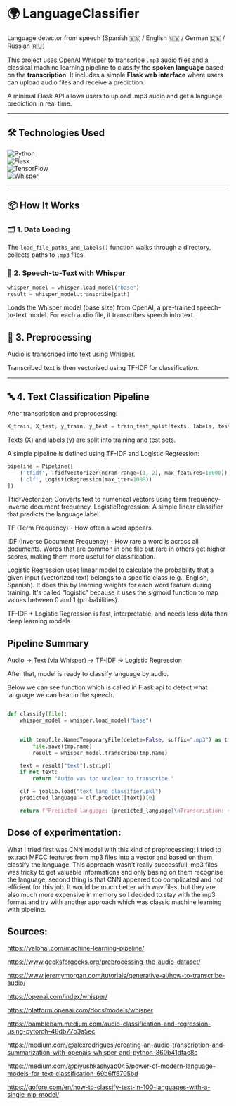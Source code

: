 # 🌍 LanguageClassifier  
Language detector from speech (Spanish 🇪🇸 / English 🇬🇧 / German 🇩🇪 / Russian 🇷🇺)

This project uses [OpenAI Whisper](https://github.com/openai/whisper) to transcribe `.mp3` audio files and a classical machine learning pipeline to classify the **spoken language** based on the **transcription**. It includes a simple **Flask web interface** where users can upload audio files and receive a prediction.

A minimal Flask API allows users to upload .mp3 audio and get a language prediction in real time.



---

## 🛠️ Technologies Used

![Python](https://img.shields.io/badge/Python-3.10-blue?logo=python)  
![Flask](https://img.shields.io/badge/Flask-2.3-black?logo=flask)  
![TensorFlow](https://img.shields.io/badge/TensorFlow-2.16.1-FF6F00?logo=tensorflow)  
![Whisper](https://img.shields.io/badge/Whisper-Base--Model-4B8BBE?logo=OpenAI&logoColor=white)

---

## 📦 How It Works

### 🗂️ 1. Data Loading

The `load_file_paths_and_labels()` function walks through a directory, collects paths to `.mp3` files.

### 🧠 2. Speech-to-Text with Whisper

```python
whisper_model = whisper.load_model("base")
result = whisper_model.transcribe(path)
```
Loads the Whisper model (base size) from OpenAI, a pre-trained speech-to-text model.
For each audio file, it transcribes speech into text.


## 🧪 3. Preprocessing

Audio is transcribed into text using Whisper.

Transcribed text is then vectorized using TF-IDF for classification.

---

## 🔤 4. Text Classification Pipeline

After transcription and preprocessing:

```python
X_train, X_test, y_train, y_test = train_test_split(texts, labels, test_size=0.2)
``` 
Texts (X) and labels (y) are split into training and test sets.

A simple pipeline is defined using TF-IDF and Logistic Regression:
```python
pipeline = Pipeline([
    ('tfidf', TfidfVectorizer(ngram_range=(1, 2), max_features=10000)),
    ('clf', LogisticRegression(max_iter=1000))
])
```
TfidfVectorizer: Converts text to numerical vectors using term frequency-inverse document frequency.
LogisticRegression: A simple linear classifier that predicts the language label.

TF (Term Frequency) - How often a word appears.

IDF (Inverse Document Frequency) - How rare a word is across all documents.
Words that are common in one file but rare in others get higher scores, making them more useful for classification.

Logistic Regression uses linear model to calculate the probability that a given input (vectorized text) belongs to a specific class (e.g., English, Spanish). It does this by learning weights for each word feature during training.
It's called “logistic” because it uses the sigmoid function to map values between 0 and 1 (probabilities).


TF-IDF + Logistic Regression is fast, interpretable, and needs less data than deep learning models.

## Pipeline Summary


Audio → Text (via Whisper) → TF-IDF → Logistic Regression

After that, model is ready to classify language by audio. 

Below we can see function which is called in Flask api to detect what language we can hear in the speech.
```python

def classify(file):
    whisper_model = whisper.load_model("base")
    

    with tempfile.NamedTemporaryFile(delete=False, suffix=".mp3") as tmp:
        file.save(tmp.name)
        result = whisper_model.transcribe(tmp.name)

    text = result["text"].strip()
    if not text:
        return "Audio was too unclear to transcribe."

    clf = joblib.load("text_lang_classifier.pkl")
    predicted_language = clf.predict([text])[0]

    return f"Predicted language: {predicted_language}\nTranscription: {text}"

```
## Dose of experimentation:

What I tried first was CNN model with this kind of preprocessing: I tried to extract MFCC features from mp3 files into a vector and based on them classify the language.
This approach wasn't really successfull, mp3 files was tricky to get valuable informations and only basing on them recognise the language, second thing is that CNN appeared too complicated 
and not efficient for this job. It would be much better with wav files, but they are also much more expensive in memory so I decided to stay with the mp3 format and try with another approach which
was classic machine learning with pipeline.


## Sources:

https://valohai.com/machine-learning-pipeline/

https://www.geeksforgeeks.org/preprocessing-the-audio-dataset/

https://www.jeremymorgan.com/tutorials/generative-ai/how-to-transcribe-audio/

https://openai.com/index/whisper/

https://platform.openai.com/docs/models/whisper

https://bamblebam.medium.com/audio-classification-and-regression-using-pytorch-48db77b3a5ec

https://medium.com/@alexrodriguesj/creating-an-audio-transcription-and-summarization-with-openais-whisper-and-python-860b41dfac8c

https://medium.com/@piyushkashyap045/power-of-modern-language-models-for-text-classification-69b6ff5705bd

https://gofore.com/en/how-to-classify-text-in-100-languages-with-a-single-nlp-model/
